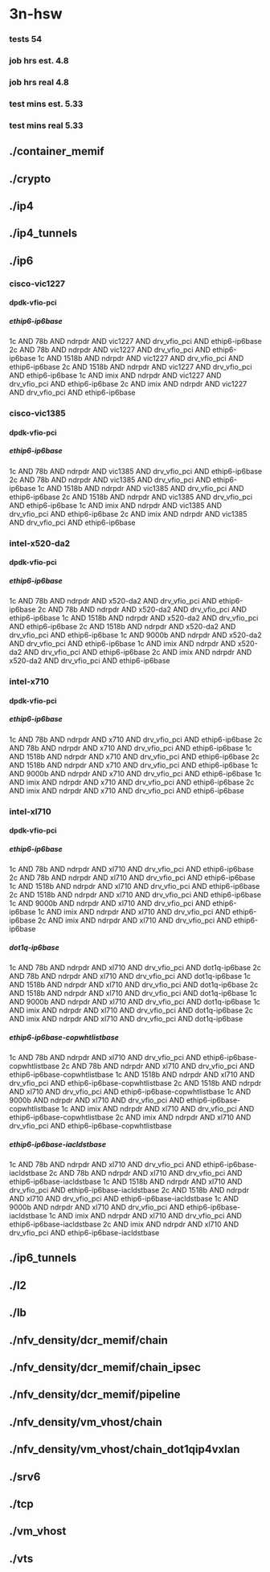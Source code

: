 # 3n-hsw
### tests 54
### job hrs est. 4.8
### job hrs real 4.8
### test mins est. 5.33
### test mins real 5.33
## ./container_memif
## ./crypto
## ./ip4
## ./ip4_tunnels
## ./ip6
### cisco-vic1227
#### dpdk-vfio-pci
##### ethip6-ip6base
1c AND 78b AND ndrpdr AND vic1227 AND drv_vfio_pci AND ethip6-ip6base
2c AND 78b AND ndrpdr AND vic1227 AND drv_vfio_pci AND ethip6-ip6base
1c AND 1518b AND ndrpdr AND vic1227 AND drv_vfio_pci AND ethip6-ip6base
2c AND 1518b AND ndrpdr AND vic1227 AND drv_vfio_pci AND ethip6-ip6base
1c AND imix AND ndrpdr AND vic1227 AND drv_vfio_pci AND ethip6-ip6base
2c AND imix AND ndrpdr AND vic1227 AND drv_vfio_pci AND ethip6-ip6base
### cisco-vic1385
#### dpdk-vfio-pci
##### ethip6-ip6base
1c AND 78b AND ndrpdr AND vic1385 AND drv_vfio_pci AND ethip6-ip6base
2c AND 78b AND ndrpdr AND vic1385 AND drv_vfio_pci AND ethip6-ip6base
1c AND 1518b AND ndrpdr AND vic1385 AND drv_vfio_pci AND ethip6-ip6base
2c AND 1518b AND ndrpdr AND vic1385 AND drv_vfio_pci AND ethip6-ip6base
1c AND imix AND ndrpdr AND vic1385 AND drv_vfio_pci AND ethip6-ip6base
2c AND imix AND ndrpdr AND vic1385 AND drv_vfio_pci AND ethip6-ip6base
### intel-x520-da2
#### dpdk-vfio-pci
##### ethip6-ip6base
1c AND 78b AND ndrpdr AND x520-da2 AND drv_vfio_pci AND ethip6-ip6base
2c AND 78b AND ndrpdr AND x520-da2 AND drv_vfio_pci AND ethip6-ip6base
1c AND 1518b AND ndrpdr AND x520-da2 AND drv_vfio_pci AND ethip6-ip6base
2c AND 1518b AND ndrpdr AND x520-da2 AND drv_vfio_pci AND ethip6-ip6base
1c AND 9000b AND ndrpdr AND x520-da2 AND drv_vfio_pci AND ethip6-ip6base
1c AND imix AND ndrpdr AND x520-da2 AND drv_vfio_pci AND ethip6-ip6base
2c AND imix AND ndrpdr AND x520-da2 AND drv_vfio_pci AND ethip6-ip6base
### intel-x710
#### dpdk-vfio-pci
##### ethip6-ip6base
1c AND 78b AND ndrpdr AND x710 AND drv_vfio_pci AND ethip6-ip6base
2c AND 78b AND ndrpdr AND x710 AND drv_vfio_pci AND ethip6-ip6base
1c AND 1518b AND ndrpdr AND x710 AND drv_vfio_pci AND ethip6-ip6base
2c AND 1518b AND ndrpdr AND x710 AND drv_vfio_pci AND ethip6-ip6base
1c AND 9000b AND ndrpdr AND x710 AND drv_vfio_pci AND ethip6-ip6base
1c AND imix AND ndrpdr AND x710 AND drv_vfio_pci AND ethip6-ip6base
2c AND imix AND ndrpdr AND x710 AND drv_vfio_pci AND ethip6-ip6base
### intel-xl710
#### dpdk-vfio-pci
##### ethip6-ip6base
1c AND 78b AND ndrpdr AND xl710 AND drv_vfio_pci AND ethip6-ip6base
2c AND 78b AND ndrpdr AND xl710 AND drv_vfio_pci AND ethip6-ip6base
1c AND 1518b AND ndrpdr AND xl710 AND drv_vfio_pci AND ethip6-ip6base
2c AND 1518b AND ndrpdr AND xl710 AND drv_vfio_pci AND ethip6-ip6base
1c AND 9000b AND ndrpdr AND xl710 AND drv_vfio_pci AND ethip6-ip6base
1c AND imix AND ndrpdr AND xl710 AND drv_vfio_pci AND ethip6-ip6base
2c AND imix AND ndrpdr AND xl710 AND drv_vfio_pci AND ethip6-ip6base
##### dot1q-ip6base
1c AND 78b AND ndrpdr AND xl710 AND drv_vfio_pci AND dot1q-ip6base
2c AND 78b AND ndrpdr AND xl710 AND drv_vfio_pci AND dot1q-ip6base
1c AND 1518b AND ndrpdr AND xl710 AND drv_vfio_pci AND dot1q-ip6base
2c AND 1518b AND ndrpdr AND xl710 AND drv_vfio_pci AND dot1q-ip6base
1c AND 9000b AND ndrpdr AND xl710 AND drv_vfio_pci AND dot1q-ip6base
1c AND imix AND ndrpdr AND xl710 AND drv_vfio_pci AND dot1q-ip6base
2c AND imix AND ndrpdr AND xl710 AND drv_vfio_pci AND dot1q-ip6base
##### ethip6-ip6base-copwhtlistbase
1c AND 78b AND ndrpdr AND xl710 AND drv_vfio_pci AND ethip6-ip6base-copwhtlistbase
2c AND 78b AND ndrpdr AND xl710 AND drv_vfio_pci AND ethip6-ip6base-copwhtlistbase
1c AND 1518b AND ndrpdr AND xl710 AND drv_vfio_pci AND ethip6-ip6base-copwhtlistbase
2c AND 1518b AND ndrpdr AND xl710 AND drv_vfio_pci AND ethip6-ip6base-copwhtlistbase
1c AND 9000b AND ndrpdr AND xl710 AND drv_vfio_pci AND ethip6-ip6base-copwhtlistbase
1c AND imix AND ndrpdr AND xl710 AND drv_vfio_pci AND ethip6-ip6base-copwhtlistbase
2c AND imix AND ndrpdr AND xl710 AND drv_vfio_pci AND ethip6-ip6base-copwhtlistbase
##### ethip6-ip6base-iacldstbase
1c AND 78b AND ndrpdr AND xl710 AND drv_vfio_pci AND ethip6-ip6base-iacldstbase
2c AND 78b AND ndrpdr AND xl710 AND drv_vfio_pci AND ethip6-ip6base-iacldstbase
1c AND 1518b AND ndrpdr AND xl710 AND drv_vfio_pci AND ethip6-ip6base-iacldstbase
2c AND 1518b AND ndrpdr AND xl710 AND drv_vfio_pci AND ethip6-ip6base-iacldstbase
1c AND 9000b AND ndrpdr AND xl710 AND drv_vfio_pci AND ethip6-ip6base-iacldstbase
1c AND imix AND ndrpdr AND xl710 AND drv_vfio_pci AND ethip6-ip6base-iacldstbase
2c AND imix AND ndrpdr AND xl710 AND drv_vfio_pci AND ethip6-ip6base-iacldstbase
## ./ip6_tunnels
## ./l2
## ./lb
## ./nfv_density/dcr_memif/chain
## ./nfv_density/dcr_memif/chain_ipsec
## ./nfv_density/dcr_memif/pipeline
## ./nfv_density/vm_vhost/chain
## ./nfv_density/vm_vhost/chain_dot1qip4vxlan
## ./srv6
## ./tcp
## ./vm_vhost
## ./vts
